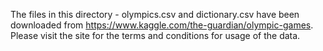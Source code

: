 The files in this directory - olympics.csv and dictionary.csv have been downloaded from https://www.kaggle.com/the-guardian/olympic-games. Please visit the site for the terms and conditions for usage of the data.
